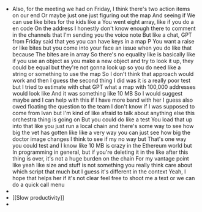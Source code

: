 - Also, for the meeting we had on Friday, I think there's two action items on our end Or maybe just one just figuring out the map And seeing if We can use like bites for the kids like a You went eight array, like if you do a en code On the address I honestly don't know enough there to comment in the channels that I'm sending you the voice note But like a chat, GPT from Friday said that yes you can have keys in a map P You want a raise or like bites but you come into your face an issue when you do like that because The bites are in array So there's no equality like is basically like if you use an object as you make a new object and try to look it up, they could be equal but they're not gonna look up so you do need like a string or something to use the map So I don't think that approach would work and then I guess the second thing I did was it is a really poor test but I tried to estimate with chat GPT what a map with 100,000 addresses would look like And it was something like 10 MB So I would suggest maybe and I can help with this if I have more band with her I guess also owed floating the question to the team I don't know if I was supposed to come from Ivan but I'm kind of like afraid to talk about anything else this orchestra thing is going on But you could do like a test You load that up into that like you just run a local chain and there's some way to see how big the vet has gotten like like a very way you can just see how big the doctor image changes I think to see if my no way but That's one way you could test and I know like 10 MB is crazy in the Ethereum world but In programming in general, but if you're deleting it in the like after this thing is over, it's not a huge burden on the chain For my vantage point like yeah like size and stuff is not something you really think care about which script that much but I guess it's different in the context Yeah, I hope that helps her if it's not clear feel free to shoot me a text or we can do a quick call menu
-
- [[Slow productivity]]
-